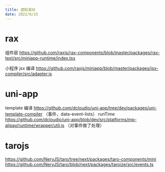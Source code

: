 ```yaml
---
title: 虚拟滚动
date: 2022/6/15
---
```


# rax

组件层
https://github.com/raxjs/rax-components/blob/master/packages/rax-text/src/miniapp-runtime/index.tsx

小程序 jsx 编译
https://github.com/raxjs/miniapp/blob/master/packages/jsx-compiler/src/adapter.js

# uni-app

template 编译
https://github.com/dcloudio/uni-app/tree/dev/packages/uni-template-compiler
（事件，data-event-lists）
runTime
https://github.com/dcloudio/uni-app/blob/dev/src/platforms/mp-alipay/runtime/wrapper/util.js
（对事件做了处理）

# tarojs

https://github.com/NervJS/taro/tree/next/packages/taro-components/mini
https://github.com/NervJS/taro/blob/next/packages/taroize/src/events.ts
